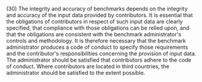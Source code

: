(30) The integrity and accuracy of benchmarks depends on the integrity and accuracy of the input data provided by contributors. It is essential that the obligations of contributors in respect of such input data are clearly specified, that compliance with those obligations can be relied upon, and that the obligations are consistent with the benchmark administrator's controls and methodology. It is therefore necessary that the benchmark administrator produces a code of conduct to specify those requirements and the contributor's responsibilities concerning the provision of input data. The administrator should be satisfied that contributors adhere to the code of conduct. Where contributors are located in third countries, the administrator should be satisfied to the extent possible.